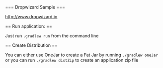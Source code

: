 === Dropwizard Sample ===

http://www.dropwizard.io


== Run application: ==

Just run `.gradlew run` from the command line

== Create Distribution ==

You can either use OneJar to create a Fat Jar by running `./gradlew oneJar` or you can run `./gradlew distZip` to create an application zip file
